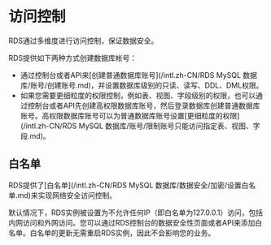 # 访问控制

RDS通过多维度进行访问控制，保证数据安全。

RDS提供如下两种方式创建数据库帐号：

-   通过控制台或者API来[创建普通数据库账号](/intl.zh-CN/RDS MySQL 数据库/账号/创建账号.md)，并设置数据库级别的只读、读写、DDL、DML权限。
-   如果您需要更细粒度的权限控制，例如表、视图、字段级别的权限，也可以通过控制台或者API先创建高权限数据库账号，然后登录数据库创建普通数据库账号。高权限数据库账号可以为普通数据库账号设置[更细粒度的权限](/intl.zh-CN/RDS MySQL 数据库/账号/限制账号只能访问指定表、视图、字段.md)。

## 白名单

RDS提供了[白名单](/intl.zh-CN/RDS MySQL 数据库/数据安全/加密/设置白名单.md)来实现网络安全访问控制。

默认情况下，RDS实例被设置为不允许任何IP（即白名单为127.0.0.1）访问，包括内网访问和外网访问。您可以通过RDS控制台的数据安全性页面或者API来添加白名单。白名单的更新无需重启RDS实例，因此不会影响您的业务。

